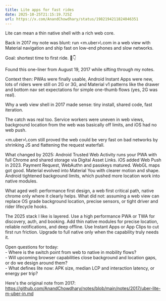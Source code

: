 ```yaml
---
title: Lite apps for fast rides
date: 2025-10-25T21:15:19.725Z
url: https://x.com/AnandChowdhary/status/1982194211824046351
---
```


Lite can mean a thin native shell with a rich web core.  
  
Back in 2017 my note was blunt: run <m.uber>\\.com in a web view with Material navigation and ship fast on low-end phones and slow networks.  
  
Goal: shortest time to first ride. 🚕👇  
  
Found this one-liner from August 19, 2017 while sifting through my notes.  
  
Context then: PWAs were finally usable, Android Instant Apps were new, lots of riders were still on 2G or 3G, and Material v1 patterns like the drawer and bottom nav set expectations for simple one-thumb flows (yes, 2G was real).  
  
Why a web view shell in 2017 made sense: tiny install, shared code, fast iteration.  
  
The catch was real too. Service workers were uneven in web views, background location from the web was basically off limits, and iOS had no web push.  
  
<m.uber>\\.com still proved the web could be very fast on bad networks by shrinking JS and flattening the request waterfall.  
  
What changed by 2025: Android Trusted Web Activity runs your PWA with full Chrome and shared storage via Digital Asset Links. iOS added Web Push in 2023\. Payment Request, WebAuthn and passkeys matured. WebGL maps got good. Material evolved into Material You with clearer motion and shape. Android tightened background limits, which pushed more location work into native modules.  
  
What aged well: performance first design, a web first critical path, native chrome only where it clearly helps. What did not: assuming a web view can replace OS grade background location, precise sensors, or tight driver and rider lifecycle hooks.  
  
The 2025 stack I like is layered. Use a high performance PWA or TWA for discovery, auth, and booking. Add thin native modules for precise location, reliable notifications, and deep offline. Use Instant Apps or App Clips to cut first run friction. Upgrade to full native only when the capability truly needs it.  
  
Open questions for today:  
\- Where is the switch point from web to native in mobility flows?  
\- Will upcoming browser capabilities close background and location gaps, or do we design around them?  
\- What defines lite now: APK size, median LCP and interaction latency, or energy per trip?  
  
Here's the original note from 2017: <https://github.com/AnandChowdhary/notes/blob/main/notes/2017/uber-lite-m-uber-in.md>
